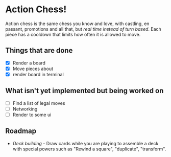 # Action Chess!

Action chess is the same chess you know and love, with castling, en passant, promotions and all that, but _real time instead of turn based_. Each piece has a cooldown that limits how often it is allowed to move.

## Things that are done

- [x] Render a board
- [x] Move pieces about
- [x] render board in terminal

## What isn't yet implemented but being worked on

- [ ] Find a list of legal moves
- [ ] Networking
- [ ] Render to some ui

## Roadmap

- _Deck building_ - Draw cards while you are playing to assemble a deck with special powers such as "Rewind a square", "duplicate", "transform".
